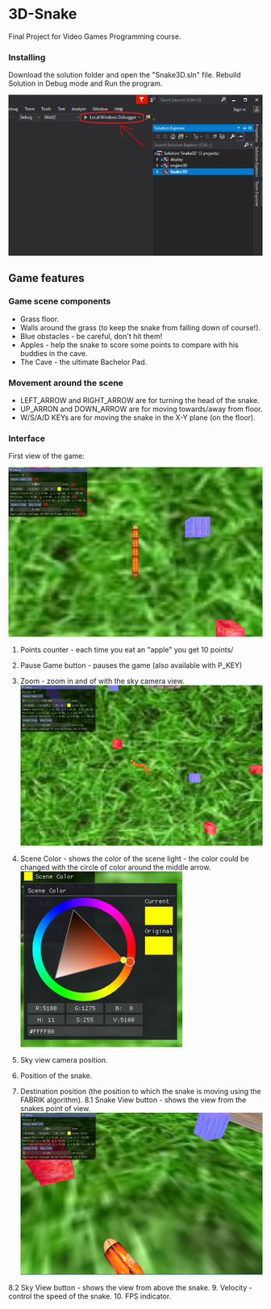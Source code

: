 # 3D-Snake

Final Project for Video Games Programming course.

### Installing

Download the solution folder and open the "Snake3D.sln" file.
Rebuild Solution in Debug mode and Run the program.

![Screenshot](res/runProgram.PNG)

## Game features
### Game scene components
  * Grass floor.
  * Walls around the grass (to keep the snake from falling down of course!).
  * Blue obstacles - be careful, don't hit them!
  * Apples - help the snake to score some points to compare with his buddies in the cave.
  * The Cave - the ultimate Bachelor Pad.
  
### Movement around the scene
  * LEFT_ARROW and RIGHT_ARROW are for turning the head of the snake.
  * UP_ARRON and DOWN_ARROW are for moving towards/away from floor.
  * W/S/A/D KEYs are for moving the snake in the X-Y plane (on the floor).
  
### Interface

First view of the game:

![Screenshot](res/firstGameView.PNG)

  1. Points counter - each time you eat an "apple" you get 10 points/
  2. Pause Game button - pauses the game (also available with P_KEY)
  3. Zoom - zoom in and of with the sky camera view.
![Screenshot](res/skyView.PNG)

  4. Scene Color - shows the color of the scene light -
     the color could be changed with the circle of color around the middle arrow.
![Screenshot](res/colorSelection.PNG)

  5. Sky view camera position.
  6. Position of the snake.
  7. Destination position (the position to which the snake is moving using the FABRIK algorithm).
  8.1 Snake View button - shows the view from the snakes point of view.
![Screenshot](res/snakeView.PNG)

  8.2 Sky View button - shows the view from above the snake.
  9. Velocity - control the speed of the snake.
  10. FPS indicator.
